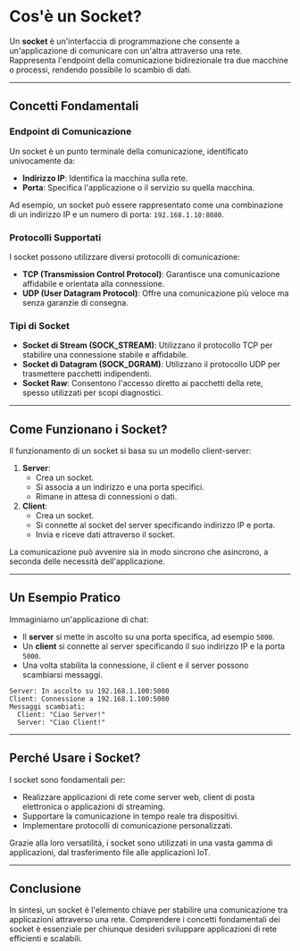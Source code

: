 # Cos'è un Socket?

Un **socket** è un'interfaccia di programmazione che consente a un'applicazione di comunicare con un'altra attraverso una rete. Rappresenta l'endpoint della comunicazione bidirezionale tra due macchine o processi, rendendo possibile lo scambio di dati.

---

## Concetti Fondamentali

### Endpoint di Comunicazione
Un socket è un punto terminale della comunicazione, identificato univocamente da:
- **Indirizzo IP**: Identifica la macchina sulla rete.
- **Porta**: Specifica l'applicazione o il servizio su quella macchina.

Ad esempio, un socket può essere rappresentato come una combinazione di un indirizzo IP e un numero di porta: `192.168.1.10:8080`.

### Protocolli Supportati
I socket possono utilizzare diversi protocolli di comunicazione:
- **TCP (Transmission Control Protocol)**: Garantisce una comunicazione affidabile e orientata alla connessione.
- **UDP (User Datagram Protocol)**: Offre una comunicazione più veloce ma senza garanzie di consegna.

### Tipi di Socket
- **Socket di Stream (SOCK_STREAM)**: Utilizzano il protocollo TCP per stabilire una connessione stabile e affidabile.
- **Socket di Datagram (SOCK_DGRAM)**: Utilizzano il protocollo UDP per trasmettere pacchetti indipendenti.
- **Socket Raw**: Consentono l'accesso diretto ai pacchetti della rete, spesso utilizzati per scopi diagnostici.

---

## Come Funzionano i Socket?
Il funzionamento di un socket si basa su un modello client-server:
1. **Server**:
   - Crea un socket.
   - Si associa a un indirizzo e una porta specifici.
   - Rimane in attesa di connessioni o dati.
2. **Client**:
   - Crea un socket.
   - Si connette al socket del server specificando indirizzo IP e porta.
   - Invia e riceve dati attraverso il socket.

La comunicazione può avvenire sia in modo sincrono che asincrono, a seconda delle necessità dell'applicazione.

---

## Un Esempio Pratico
Immaginiamo un'applicazione di chat:
- Il **server** si mette in ascolto su una porta specifica, ad esempio `5000`.
- Un **client** si connette al server specificando il suo indirizzo IP e la porta `5000`.
- Una volta stabilita la connessione, il client e il server possono scambiarsi messaggi.

```plaintext
Server: In ascolto su 192.168.1.100:5000
Client: Connessione a 192.168.1.100:5000
Messaggi scambiati:
  Client: "Ciao Server!"
  Server: "Ciao Client!"
```

---

## Perché Usare i Socket?
I socket sono fondamentali per:
- Realizzare applicazioni di rete come server web, client di posta elettronica o applicazioni di streaming.
- Supportare la comunicazione in tempo reale tra dispositivi.
- Implementare protocolli di comunicazione personalizzati.

Grazie alla loro versatilità, i socket sono utilizzati in una vasta gamma di applicazioni, dal trasferimento file alle applicazioni IoT.

---

## Conclusione
In sintesi, un socket è l'elemento chiave per stabilire una comunicazione tra applicazioni attraverso una rete. Comprendere i concetti fondamentali dei socket è essenziale per chiunque desideri sviluppare applicazioni di rete efficienti e scalabili.

